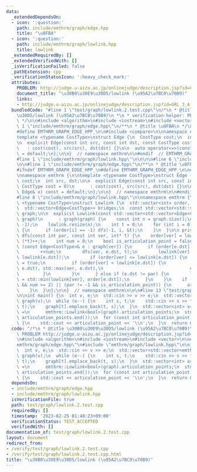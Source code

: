 ```yaml
---
data:
  _extendedDependsOn:
  - icon: ':question:'
    path: include/emthrm/graph/edge.hpp
    title: "\u8FBA"
  - icon: ':question:'
    path: include/emthrm/graph/lowlink.hpp
    title: lowlink
  _extendedRequiredBy: []
  _extendedVerifiedWith: []
  _isVerificationFailed: false
  _pathExtension: cpp
  _verificationStatusIcon: ':heavy_check_mark:'
  attributes:
    PROBLEM: http://judge.u-aizu.ac.jp/onlinejudge/description.jsp?id=GRL_3_A
    document_title: "\u30B0\u30E9\u30D5/lowlink (\u95A2\u7BC0\u70B9)"
    links:
    - http://judge.u-aizu.ac.jp/onlinejudge/description.jsp?id=GRL_3_A
  bundledCode: "#line 1 \"test/graph/lowlink.2.test.cpp\"\n/*\n * @title \u30B0\u30E9\
    \u30D5/lowlink (\u95A2\u7BC0\u70B9)\n *\n * verification-helper: PROBLEM http://judge.u-aizu.ac.jp/onlinejudge/description.jsp?id=GRL_3_A\n\
    \ */\n\n#include <algorithm>\n#include <iostream>\n#include <vector>\n\n#line\
    \ 1 \"include/emthrm/graph/edge.hpp\"\n/**\n * @title \u8FBA\n */\n\n#ifndef EMTHRM_GRAPH_EDGE_HPP_\n\
    #define EMTHRM_GRAPH_EDGE_HPP_\n\n#include <compare>\n\nnamespace emthrm {\n\n\
    template <typename CostType>\nstruct Edge {\n  CostType cost;\n  int src, dst;\n\
    \n  explicit Edge(const int src, const int dst, const CostType cost = 0)\n   \
    \   : cost(cost), src(src), dst(dst) {}\n\n  auto operator<=>(const Edge& x) const\
    \ = default;\n};\n\n}  // namespace emthrm\n\n#endif  // EMTHRM_GRAPH_EDGE_HPP_\n\
    #line 1 \"include/emthrm/graph/lowlink.hpp\"\n\n\n\n#line 6 \"include/emthrm/graph/lowlink.hpp\"\
    \n\n#line 1 \"include/emthrm/graph/edge.hpp\"\n/**\n * @title \u8FBA\n */\n\n\
    #ifndef EMTHRM_GRAPH_EDGE_HPP_\n#define EMTHRM_GRAPH_EDGE_HPP_\n\n#include <compare>\n\
    \nnamespace emthrm {\n\ntemplate <typename CostType>\nstruct Edge {\n  CostType\
    \ cost;\n  int src, dst;\n\n  explicit Edge(const int src, const int dst, const\
    \ CostType cost = 0)\n      : cost(cost), src(src), dst(dst) {}\n\n  auto operator<=>(const\
    \ Edge& x) const = default;\n};\n\n}  // namespace emthrm\n\n#endif  // EMTHRM_GRAPH_EDGE_HPP_\n\
    #line 8 \"include/emthrm/graph/lowlink.hpp\"\n\nnamespace emthrm {\n\ntemplate\
    \ <typename CostType>\nstruct Lowlink {\n  std::vector<int> order, lowlink, articulation_points;\n\
    \  std::vector<Edge<CostType>> bridges;\n  const std::vector<std::vector<Edge<CostType>>>\
    \ graph;\n\n  explicit Lowlink(const std::vector<std::vector<Edge<CostType>>>&\
    \ graph)\n      : graph(graph) {\n    const int n = graph.size();\n    order.assign(n,\
    \ -1);\n    lowlink.resize(n);\n    int t = 0;\n    for (int i = 0; i < n; ++i)\
    \ {\n      if (order[i] == -1) dfs(-1, i, &t);\n    }\n  }\n\n private:\n  void\
    \ dfs(const int par, const int ver, int* t) {\n    order[ver] = lowlink[ver] =\
    \ (*t)++;\n    int num = 0;\n    bool is_articulation_point = false;\n    for\
    \ (const Edge<CostType>& e : graph[ver]) {\n      if (order[e.dst] == -1) {\n\
    \        ++num;\n        dfs(ver, e.dst, t);\n        lowlink[ver] = std::min(lowlink[ver],\
    \ lowlink[e.dst]);\n        if (order[ver] <= lowlink[e.dst]) {\n          is_articulation_point\
    \ = true;\n          if (order[ver] < lowlink[e.dst]) {\n            bridges.emplace_back(std::min(ver,\
    \ e.dst), std::max(ver, e.dst),\n                                 e.cost);\n \
    \         }\n        }\n      } else if (e.dst != par) {\n        lowlink[ver]\
    \ = std::min(lowlink[ver], order[e.dst]);\n      }\n    }\n    if ((par == -1\
    \ && num >= 2) || (par != -1 && is_articulation_point)) {\n      articulation_points.emplace_back(ver);\n\
    \    }\n  }\n};\n\n}  // namespace emthrm\n\n\n#line 13 \"test/graph/lowlink.2.test.cpp\"\
    \n\nint main() {\n  int v, e;\n  std::cin >> v >> e;\n  std::vector<std::vector<emthrm::Edge<bool>>>\
    \ graph(v);\n  while (e--) {\n    int s, t;\n    std::cin >> s >> t;\n    graph[s].emplace_back(s,\
    \ t);\n    graph[t].emplace_back(t, s);\n  }\n  std::vector<int> articulation_points\
    \ =\n      emthrm::Lowlink<bool>(graph).articulation_points;\n  std::sort(articulation_points.begin(),\
    \ articulation_points.end());\n  for (const int articulation_point : articulation_points)\
    \ {\n    std::cout << articulation_point << '\\n';\n  }\n  return 0;\n}\n"
  code: "/*\n * @title \u30B0\u30E9\u30D5/lowlink (\u95A2\u7BC0\u70B9)\n *\n * verification-helper:\
    \ PROBLEM http://judge.u-aizu.ac.jp/onlinejudge/description.jsp?id=GRL_3_A\n */\n\
    \n#include <algorithm>\n#include <iostream>\n#include <vector>\n\n#include \"\
    emthrm/graph/edge.hpp\"\n#include \"emthrm/graph/lowlink.hpp\"\n\nint main() {\n\
    \  int v, e;\n  std::cin >> v >> e;\n  std::vector<std::vector<emthrm::Edge<bool>>>\
    \ graph(v);\n  while (e--) {\n    int s, t;\n    std::cin >> s >> t;\n    graph[s].emplace_back(s,\
    \ t);\n    graph[t].emplace_back(t, s);\n  }\n  std::vector<int> articulation_points\
    \ =\n      emthrm::Lowlink<bool>(graph).articulation_points;\n  std::sort(articulation_points.begin(),\
    \ articulation_points.end());\n  for (const int articulation_point : articulation_points)\
    \ {\n    std::cout << articulation_point << '\\n';\n  }\n  return 0;\n}\n"
  dependsOn:
  - include/emthrm/graph/edge.hpp
  - include/emthrm/graph/lowlink.hpp
  isVerificationFile: true
  path: test/graph/lowlink.2.test.cpp
  requiredBy: []
  timestamp: '2023-02-25 01:48:23+09:00'
  verificationStatus: TEST_ACCEPTED
  verifiedWith: []
documentation_of: test/graph/lowlink.2.test.cpp
layout: document
redirect_from:
- /verify/test/graph/lowlink.2.test.cpp
- /verify/test/graph/lowlink.2.test.cpp.html
title: "\u30B0\u30E9\u30D5/lowlink (\u95A2\u7BC0\u70B9)"
---
```

